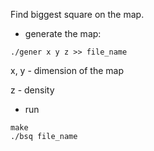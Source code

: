 Find biggest square on the map.
 
* generate the map:
```
./gener x y z >> file_name
```

x, y  - dimension of the map

z     -  density

* run
```
make 
./bsq file_name
```

